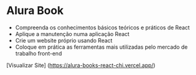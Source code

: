 # Alura Book
* Compreenda os conhecimentos básicos teóricos e práticos de React
* Aplique a manutenção numa aplicação React
* Crie um website próprio usando React
* Coloque em prática as ferramentas mais utilizadas pelo mercado de trabalho front-end


[Visualizar Site] (https://alura-books-react-chi.vercel.app/)


 
 
